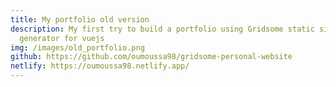 ```yaml
---
title: My portfolio old version
description: My first try to build a portfolio using Gridsome static site
  generator for vuejs
img: /images/old_portfolio.png
github: https://github.com/oumoussa98/gridsome-personal-website
netlify: https://oumoussa98.netlify.app/
---
```

